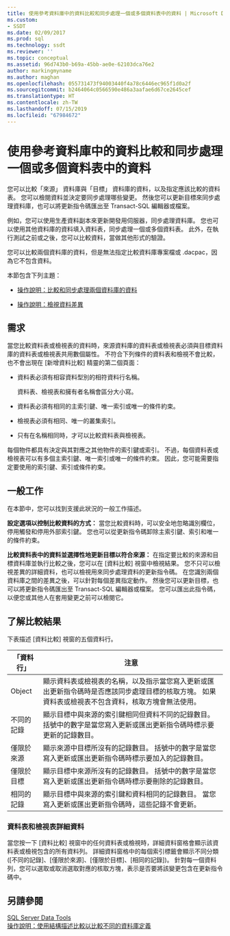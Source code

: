 ```yaml
---
title: 使用參考資料庫中的資料比較和同步處理一個或多個資料表中的資料 | Microsoft Docs
ms.custom:
- SSDT
ms.date: 02/09/2017
ms.prod: sql
ms.technology: ssdt
ms.reviewer: ''
ms.topic: conceptual
ms.assetid: 96d743b0-b69a-45bb-ae0e-62103dca76e2
author: markingmyname
ms.author: maghan
ms.openlocfilehash: 055731473f94003440f4a78c6446ec965f1d0a2f
ms.sourcegitcommit: b2464064c0566590e486a3aafae6d67ce2645cef
ms.translationtype: HT
ms.contentlocale: zh-TW
ms.lasthandoff: 07/15/2019
ms.locfileid: "67984672"
---
```

# <a name="compare-and-synchronize-data-in-one-or-more-tables-with-data-in-a-reference-database"></a>使用參考資料庫中的資料比較和同步處理一個或多個資料表中的資料
您可以比較「來源」  資料庫與「目標」  資料庫的資料，以及指定應該比較的資料表。 您可以檢閱資料並決定要同步處理哪些變更。 然後您可以更新目標來同步處理資料庫，也可以將更新指令碼匯出至 Transact\-SQL 編輯器或檔案。  
  
例如，您可以使用生產資料副本來更新開發用伺服器，同步處理資料庫。 您也可以使用其他資料庫的資料填入資料表，同步處理一個或多個資料表。 此外，在執行測試之前或之後，您可以比較資料，當做其他形式的驗證。  
  
您可以比較兩個資料庫的資料，但是無法指定比較資料庫專案檔或 .dacpac，因為它不包含資料。  
  
本節包含下列主題：  
  
-   [操作說明：比較和同步處理兩個資料庫的資料](../ssdt/how-to-compare-and-synchronize-the-data-of-two-databases.md)  
  
-   [操作說明：檢視資料差異](../ssdt/how-to-view-data-differences.md)  
  
## <a name="requirements"></a>需求  
當您比較資料表或檢視表的資料時，來源資料庫的資料表或檢視表必須與目標資料庫的資料表或檢視表共用數個屬性。 不符合下列條件的資料表和檢視不會比較，也不會出現在 [新增資料比較]  精靈的第二個頁面：  
  
-   資料表必須有相容資料型別的相符資料行名稱。  
  
    資料表、檢視表和擁有者名稱會區分大小寫。  
  
-   資料表必須有相同的主索引鍵、唯一索引或唯一的條件約束。  
  
-   檢視表必須有相同、唯一的叢集索引。  
  
-   只有在名稱相同時，才可以比較資料表與檢視表。  
  
每個物件都具有決定與其對應之其他物件的索引鍵或索引。 不過，每個資料表或檢視表可以有多個主索引鍵、唯一索引或唯一的條件約束。 因此，您可能需要指定要使用的索引鍵、索引或條件約束。  
  
## <a name="common-tasks"></a>一般工作  
在本節中，您可以找到支援此狀況的一般工作描述。  
  
**設定選項以控制比較資料的方式：** 當您比較資料時，可以安全地忽略識別欄位，停用觸發和停用外部索引鍵。 您也可以從更新指令碼卸除主索引鍵、索引和唯一的條件約束。  
  
**比較資料表中的資料並選擇性地更新目標以符合來源：** 在指定要比較的來源和目標資料庫並執行比較之後，您可以在 [資料比較]  視窗中檢視結果。 您不只可以檢視差異的詳細資料，也可以檢視用來同步處理資料的更新指令碼。 在您識別兩個資料庫之間的差異之後，可以針對每個差異指定動作。 然後您可以更新目標，也可以將更新指令碼匯出至 Transact\-SQL 編輯器或檔案。 您可以匯出此指令碼，以便您或其他人在套用變更之前可以檢閱它。  
  
## <a name="UnderstandingDataCompareResults"></a>了解比較結果  
下表描述 [資料比較]  視窗的五個資料行。  
  
|「資料行」|注意|  
|----------|---------|  
|Object|顯示資料表或檢視表的名稱，以及指示當您寫入更新或匯出更新指令碼時是否應該同步處理目標的核取方塊。 如果資料表或檢視表不包含資料，核取方塊會無法使用。|  
|不同的記錄|顯示目標中與來源的索引鍵相同但資料不同的記錄數目。 括號中的數字是當您寫入更新或匯出更新指令碼時標示要更新的記錄數目。|  
|僅限於來源|顯示來源中目標所沒有的記錄數目。 括號中的數字是當您寫入更新或匯出更新指令碼時標示要加入的記錄數目。|  
|僅限於目標|顯示目標中來源所沒有的記錄數目。 括號中的數字是當您寫入更新或匯出更新指令碼時標示要刪除的記錄數目。|  
|相同的記錄|顯示目標中與來源的索引鍵和資料相同的記錄數目。 當您寫入更新或匯出更新指令碼時，這些記錄不會更新。|  
  
### <a name="table-and-view-details"></a>資料表和檢視表詳細資料  
當您按一下 [資料比較]  視窗中的任何資料表或檢視時，詳細資料窗格會顯示該資料表或檢視包含的所有資料列。 詳細資料窗格中的每個索引標籤會顯示不同分類 ([不同的記錄]、[僅限於來源]、[僅限於目標]、[相同的記錄])。 針對每一個資料列，您可以選取或取消選取對應的核取方塊，表示是否要將該變更包含在更新指令碼中。  
  
## <a name="see-also"></a>另請參閱  
[SQL Server Data Tools](../ssdt/sql-server-data-tools.md)  
[操作說明：使用結構描述比較以比較不同的資料庫定義](../ssdt/how-to-use-schema-compare-to-compare-different-database-definitions.md)  
  
